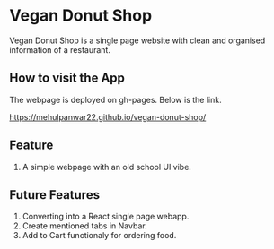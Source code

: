 # Vegan Donut Shop
Vegan Donut Shop is a single page website with clean and organised information of a restaurant.


## How to visit the App
The webpage is deployed on gh-pages. Below is the link.

https://mehulpanwar22.github.io/vegan-donut-shop/


## Feature
1. A simple webpage with an old school UI vibe.


## Future Features
1. Converting into a React single page webapp.
2. Create mentioned tabs in Navbar.
3. Add to Cart functionaly for ordering food.
